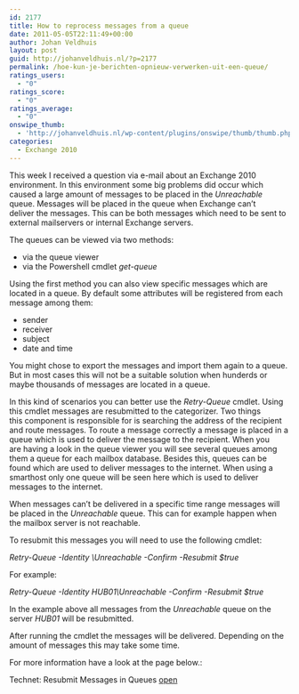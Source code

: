 ```yaml
---
id: 2177
title: How to reprocess messages from a queue
date: 2011-05-05T22:11:49+00:00
author: Johan Veldhuis
layout: post
guid: http://johanveldhuis.nl/?p=2177
permalink: /hoe-kun-je-berichten-opnieuw-verwerken-uit-een-queue/
ratings_users:
  - "0"
ratings_score:
  - "0"
ratings_average:
  - "0"
onswipe_thumb:
  - 'http://johanveldhuis.nl/wp-content/plugins/onswipe/thumb/thumb.php?src=http://johanveldhuis.nl/wp-content/plugins/sociable-zyblog-edition/images/digg.png&amp;w=600&amp;h=800&amp;zc=1&amp;q=75&amp;f=0'
categories:
  - Exchange 2010
---
```

This week I received a question via e-mail about an Exchange 2010 environment. In this environment some big problems did occur which caused a large amount of messages to be placed in the _Unreachable_ queue. Messages will be placed in the queue when Exchange can&#8217;t deliver the messages. This can be both messages which need to be sent to external mailservers or internal Exchange servers.

The queues can be viewed via two methods:

  * via the queue viewer
  * via the Powershell cmdlet _get-queue_

Using the first method you can also view specific messages which are located in a queue. By default some attributes will be registered from each message among them:

  * sender
  * receiver
  * subject
  * date and time

You might chose to export the messages and import them again to a queue. But in most cases this will not be a suitable solution when hunderds or maybe thousands of messages are located in a queue.

In this kind of scenarios you can better use the _Retry-Queue_ cmdlet. Using this cmdlet messages are resubmitted to the categorizer. Two things this component is responsible for is searching the address of the recipient and route messages. To route a message correctly a message is placed in a queue which is used to deliver the message to the recipient. When you are having a look in the queue viewer you will see several queues among them a queue for each mailbox database. Besides this, queues can be found which are used to deliver messages to the internet. When using a smarthost only one queue will be seen here which is used to deliver messages to the internet.

When messages can&#8217;t be delivered in a specific time range messages will be placed in the _Unreachable_ queue. This can for example happen when the mailbox server is not reachable.

To resubmit this messages you will need to use the following cmdlet:

_Retry-Queue -Identity <servername>\Unreachable -Confirm -Resubmit $true_

For example:

_Retry-Queue -Identity HUB01\Unreachable -Confirm -Resubmit $true_

In the example above all messages from the _Unreachable_ queue on the server _HUB01_ will be resubmitted.

After running the cmdlet the messages will be delivered. Depending on the amount of messages this may take some time.

For more information have a look at the page below.:

Technet: Resubmit Messages in Queues <a href="http://technet.microsoft.com/en-us/library/aa995987.aspx" target="_blank">open</a>